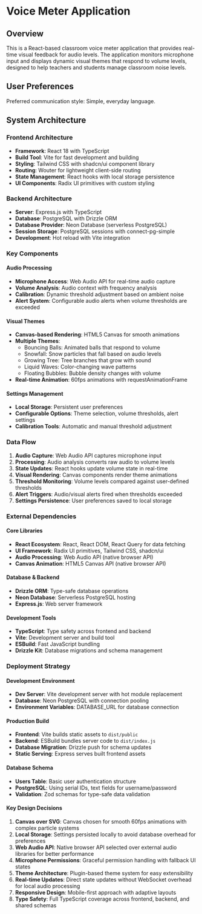 # Voice Meter Application

## Overview

This is a React-based classroom voice meter application that provides real-time visual feedback for audio levels. The application monitors microphone input and displays dynamic visual themes that respond to volume levels, designed to help teachers and students manage classroom noise levels.

## User Preferences

Preferred communication style: Simple, everyday language.

## System Architecture

### Frontend Architecture
- **Framework**: React 18 with TypeScript
- **Build Tool**: Vite for fast development and building
- **Styling**: Tailwind CSS with shadcn/ui component library
- **Routing**: Wouter for lightweight client-side routing
- **State Management**: React hooks with local storage persistence
- **UI Components**: Radix UI primitives with custom styling

### Backend Architecture
- **Server**: Express.js with TypeScript
- **Database**: PostgreSQL with Drizzle ORM
- **Database Provider**: Neon Database (serverless PostgreSQL)
- **Session Storage**: PostgreSQL sessions with connect-pg-simple
- **Development**: Hot reload with Vite integration

### Key Components

#### Audio Processing
- **Microphone Access**: Web Audio API for real-time audio capture
- **Volume Analysis**: Audio context with frequency analysis
- **Calibration**: Dynamic threshold adjustment based on ambient noise
- **Alert System**: Configurable audio alerts when volume thresholds are exceeded

#### Visual Themes
- **Canvas-based Rendering**: HTML5 Canvas for smooth animations
- **Multiple Themes**: 
  - Bouncing Balls: Animated balls that respond to volume
  - Snowfall: Snow particles that fall based on audio levels
  - Growing Tree: Tree branches that grow with sound
  - Liquid Waves: Color-changing wave patterns
  - Floating Bubbles: Bubble density changes with volume
- **Real-time Animation**: 60fps animations with requestAnimationFrame

#### Settings Management
- **Local Storage**: Persistent user preferences
- **Configurable Options**: Theme selection, volume thresholds, alert settings
- **Calibration Tools**: Automatic and manual threshold adjustment

### Data Flow

1. **Audio Capture**: Web Audio API captures microphone input
2. **Processing**: Audio analysis converts raw audio to volume levels
3. **State Updates**: React hooks update volume state in real-time
4. **Visual Rendering**: Canvas components render theme animations
5. **Threshold Monitoring**: Volume levels compared against user-defined thresholds
6. **Alert Triggers**: Audio/visual alerts fired when thresholds exceeded
7. **Settings Persistence**: User preferences saved to local storage

### External Dependencies

#### Core Libraries
- **React Ecosystem**: React, React DOM, React Query for data fetching
- **UI Framework**: Radix UI primitives, Tailwind CSS, shadcn/ui
- **Audio Processing**: Web Audio API (native browser API)
- **Canvas Animation**: HTML5 Canvas API (native browser API)

#### Database & Backend
- **Drizzle ORM**: Type-safe database operations
- **Neon Database**: Serverless PostgreSQL hosting
- **Express.js**: Web server framework

#### Development Tools
- **TypeScript**: Type safety across frontend and backend
- **Vite**: Development server and build tool
- **ESBuild**: Fast JavaScript bundling
- **Drizzle Kit**: Database migrations and schema management

### Deployment Strategy

#### Development Environment
- **Dev Server**: Vite development server with hot module replacement
- **Database**: Neon PostgreSQL with connection pooling
- **Environment Variables**: DATABASE_URL for database connection

#### Production Build
- **Frontend**: Vite builds static assets to `dist/public`
- **Backend**: ESBuild bundles server code to `dist/index.js`
- **Database Migration**: Drizzle push for schema updates
- **Static Serving**: Express serves built frontend assets

#### Database Schema
- **Users Table**: Basic user authentication structure
- **PostgreSQL**: Using serial IDs, text fields for username/password
- **Validation**: Zod schemas for type-safe data validation

#### Key Design Decisions

1. **Canvas over SVG**: Canvas chosen for smooth 60fps animations with complex particle systems
2. **Local Storage**: Settings persisted locally to avoid database overhead for preferences
3. **Web Audio API**: Native browser API selected over external audio libraries for better performance
4. **Microphone Permissions**: Graceful permission handling with fallback UI states
5. **Theme Architecture**: Plugin-based theme system for easy extensibility
6. **Real-time Updates**: Direct state updates without WebSocket overhead for local audio processing
7. **Responsive Design**: Mobile-first approach with adaptive layouts
8. **Type Safety**: Full TypeScript coverage across frontend, backend, and shared schemas